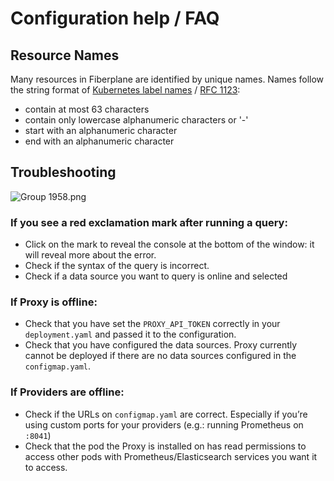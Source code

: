 # Configuration help / FAQ

## Resource Names

Many resources in Fiberplane are identified by unique names. Names follow the string format of [Kubernetes label names](https://kubernetes.io/docs/concepts/overview/working-with-objects/names/#dns-label-names) / [RFC 1123](https://tools.ietf.org/html/rfc1123):

- contain at most 63 characters
- contain only lowercase alphanumeric characters or '-'
- start with an alphanumeric character
- end with an alphanumeric character

## Troubleshooting

![Group 1958.png](Configuration%20help%20FAQ%2018941c30bc32404785f767ab1892c0ce/Group_1958.png)

### If you see a red exclamation mark after running a query:

- Click on the mark to reveal the console at the bottom of the window: it will reveal more about the error.
- Check if the syntax of the query is incorrect.
- Check if a data source you want to query is online and selected

### If Proxy is offline:

- Check that you have set the `PROXY_API_TOKEN` correctly in your `deployment.yaml` and passed it to the configuration.
- Check that you have configured the data sources. Proxy currently cannot be deployed if there are no data sources configured in the `configmap.yaml`.

### If Providers are offline:

- Check if the URLs on `configmap.yaml` are correct. Especially if you’re using custom ports for your providers (e.g.: running Prometheus on `:8041`)
- Check that the pod the Proxy is installed on has read permissions to access other pods with  Prometheus/Elasticsearch services you want it to access.